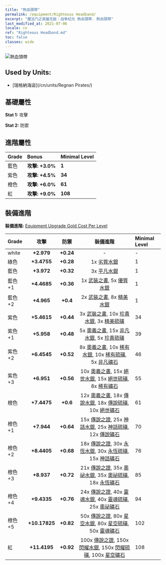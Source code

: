 ```yaml
---
title: "熱血頭帶"
permalink: /equipment/Righteous Headband/
excerpt: "魔法门之英雄无敌：战争纪元 熱血頭帶. 熱血頭帶"
last_modified_at: 2021-07-06
locale: cn
ref: "Righteous Headband.md"
toc: false
classes: wide
---
```


  ![熱血頭帶](/images/e/e_99013.png)

## Used by Units:

* [瑞格納海盜](/cn/units/Regnan Pirates/) 


## 基礎屬性
 **Stat 1:** 攻擊

 **Stat 2:** 防禦

## 進階屬性

  |     Grade    |   Bonus | Minimal Level | 
  |:-------------|:--------|:--------------| 
  | 藍色 | **攻擊: +3.0%** | **1** | 
  | 紫色 | **攻擊: +4.5%** | **34** | 
  | 橙色 | **攻擊: +6.0%** | **61** | 
  | 紅 | **攻擊: +9.0%** | **108** | 


## 裝備進階
 **裝備進階:** [Equipment Upgrade Gold Cost Per Level](/equipment/EquipmentUpgradeCostPerLevel/) 

  |          Grade      | 攻擊 | 防禦 | 裝備進階 | Minimal Level |
  |:--------------------|:---------:|:---------:|:----------------:|:--------------|
  | white | **+2.979** | **+0.24** | - | - |
  | 綠色 | **+3.4755** | **+0.28** | 1x [劣質水銀](/cn/Items/mat_2/) | 1 |
  | 藍色 | **+3.972** | **+0.32** | 3x [平凡水銀](/cn/Items/mat_8/) | 1 |
  | 藍色 +1 | **+4.4685** | **+0.36** | 1x [武裝之書](/cn/Items/mat_18/), 5x [優質水銀](/cn/Items/mat_14/) | 1 |
  | 藍色 +2 | **+4.965** | **+0.4** | 2x [武裝之書](/cn/Items/mat_25/), 8x [精美水銀](/cn/Items/mat_21/) | 1 |
  | 紫色 | **+5.4615** | **+0.44** | 3x [武裝之書](/cn/Items/mat_32/), 10x [珍貴水銀](/cn/Items/mat_28/), 3x [精美硫磺](/cn/Items/mat_22/) | 34 |
  | 紫色 +1 | **+5.958** | **+0.48** | 5x [奧義之書](/cn/Items/mat_39/), 15x [非凡水銀](/cn/Items/mat_35/), 5x [珍貴硫磺](/cn/Items/mat_29/) | 39 |
  | 紫色 +2 | **+6.4545** | **+0.52** | 8x [奧義之書](/cn/Items/mat_46/), 10x [稀有水銀](/cn/Items/mat_42/), 10x [稀有硫磺](/cn/Items/mat_43/), 5x [非凡礦石](/cn/Items/mat_33/) | 46 |
  | 紫色 +3 | **+6.951** | **+0.56** | 10x [奧義之書](/cn/Items/mat_53/), 15x [絕世水銀](/cn/Items/mat_49/), 15x [絕世硫磺](/cn/Items/mat_50/), 8x [稀有礦石](/cn/Items/mat_40/) | 55 |
  | 橙色 | **+7.4475** | **+0.6** | 12x [奧義之書](/cn/Items/mat_60/), 18x [傳說水銀](/cn/Items/mat_56/), 18x [傳說硫磺](/cn/Items/mat_57/), 10x [絕世礦石](/cn/Items/mat_47/) | 61 |
  | 橙色 +1 | **+7.944** | **+0.64** | 15x [傳說之證](/cn/Items/mat_67/), 25x [神話水銀](/cn/Items/mat_63/), 25x [神話硫磺](/cn/Items/mat_64/), 12x [傳說礦石](/cn/Items/mat_54/) | 70 |
  | 橙色 +2 | **+8.4405** | **+0.68** | 18x [傳說之證](/cn/Items/mat_74/), 30x [永恆水銀](/cn/Items/mat_70/), 30x [永恆硫磺](/cn/Items/mat_71/), 15x [神話礦石](/cn/Items/mat_61/) | 76 |
  | 橙色 +3 | **+8.937** | **+0.72** | 21x [傳說之證](/cn/Items/mat_81/), 35x [奧祕水銀](/cn/Items/mat_77/), 35x [奧祕硫磺](/cn/Items/mat_78/), 18x [永恆礦石](/cn/Items/mat_68/) | 85 |
  | 橙色 +4 | **+9.4335** | **+0.76** | 24x [傳說之證](/cn/Items/mat_88/), 40x [靈魂水銀](/cn/Items/mat_84/), 40x [靈魂硫磺](/cn/Items/mat_85/), 25x [奧祕礦石](/cn/Items/mat_75/) | 94 |
  | 橙色 +5 | **+10.17825** | **+0.82** | 50x [傳說之證](/cn/Items/mat_95/), 80x [星空水銀](/cn/Items/mat_91/), 80x [星空硫磺](/cn/Items/mat_92/), 50x [靈魂礦石](/cn/Items/mat_82/) | 102 |
  | 紅 | **+11.4195** | **+0.92** | 100x [傳說之證](/cn/Items/mat_102/), 150x [閃耀水銀](/cn/Items/mat_98/), 150x [閃耀硫磺](/cn/Items/mat_99/), 100x [星空礦石](/cn/Items/mat_89/) | 108 |

